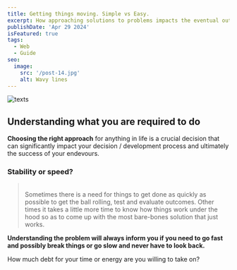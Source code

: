 ```yaml
---
title: Getting things moving. Simple vs Easy.
excerpt: How approaching solutions to problems impacts the eventual output. TLDR easier tends to be faster, simpler more sustainable.
publishDate: 'Apr 29 2024'
isFeatured: true
tags:
  - Web
  - Guide
seo:
  image:
    src: '/post-14.jpg'
    alt: Wavy lines
---
```


![texts](/Text-messages-[remix].gif)

<h2 class="font-kode-mono text-2xl">
  Understanding what you are required to do
</h2>

**Choosing the right approach** for anything in life is a crucial decision that can significantly impact your decision / development process and ultimately the success of your endevours.

<h3 class="font-kode-mono text-2xl">
Stability or speed?
</h3>

> <br/>
> Sometimes there is a need for things to get done as quickly as possible to get the ball rolling, test and evaluate outcomes. Other times it takes a little more time to know how things work under the hood so as to come up with the most bare-bones solution that just works.

**Understanding the problem will always inform you if you need to go fast and possibly break things or go slow and never have to look back.**

How much debt for your time or energy are you willing to take on?
